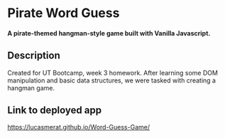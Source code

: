 # Pirate Word Guess

#### A pirate-themed hangman-style game built with Vanilla Javascript.

## Description
Created for UT Bootcamp, week 3 homework. After learning some DOM manipulation and basic data structures, we were tasked with creating a hangman game.

## Link to deployed app
https://lucasmerat.github.io/Word-Guess-Game/
